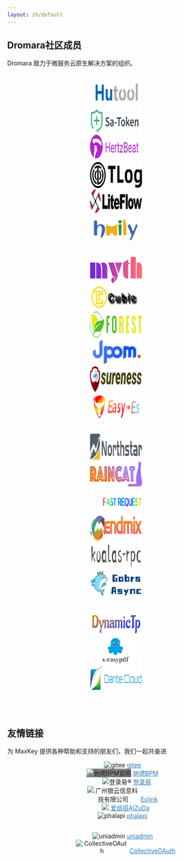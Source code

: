```yaml
---
layout: zh/default
---
```


<style>
	.flinks {
		text-align: center;
	}

	.flinks img {
		height: 60px;
		max-width: 120px;
	}

	.flinks a {
		color: #337ab7;
	}
</style>

<h2>Dromara社区成员</h2>

Dromara 致力于微服务云原生解决方案的组织。

<div class="row " style="margin-top: 30px;">
	<div class="col-md-2 flinks">
		<a href="https://hutool.cn/" target="_blank">
			<img src="/static/images/dromara/hutool.jpg"
				title="🍬小而全的Java工具类库，使Java拥有函数式语言般的优雅，让Java语言也可以“甜甜的”。">
		</a> 
	</div>
	<div class="col-md-2 flinks">
		<a href="https://sa-token.dev33.cn/" target="_blank">
			<img src="/static/images/dromara/sa-token.png"
				title="一个轻量级 java 权限认证框架，让鉴权变得简单、优雅！">
		</a>
	</div>
	<div class="col-md-2 flinks">
		<a href="https://hertzbeat.com/" target="_blank">
			<img src="/static/images/dromara/hertzbeat_brand.jpg" title="易用友好的云监控系统">
		</a>
	</div>
	<div class="col-md-2 flinks">
		<a href="https://gitee.com/dromara/TLog" target="_blank">
			<img src="/static/images/dromara/tlog2.png"
				title="一个轻量级的分布式日志标记追踪神器，10分钟即可接入，自动对日志打标签完成微服务的链路追踪">
		</a>
	</div>
	<div class="col-md-2 flinks">
		<a href="https://gitee.com/dromara/liteFlow" target="_blank">
			<img src="/static/images/dromara/liteflow.png"
				title="轻量，快速，稳定，可编排的组件式流程引擎">
		</a>
	</div>
	<div class="col-md-2 flinks">
		<a href="https://gitee.com/dromara/hmily" target="_blank">
			<img src="/static/images/dromara/hmily.png" title="高性能一站式分布式事务解决方案。">
		</a>
	</div>
</div>
<div class="row " style="margin-top: 30px;">
	<div class="col-md-2 flinks">
		<a href="https://gitee.com/dromara/myth" target="_blank">
			<img src="/static/images/dromara/myth.png" title="可靠消息分布式事务解决方案。">
		</a>
	</div>
	<div class="col-md-2 flinks">
		<a href="https://cubic.jiagoujishu.com/" target="_blank">
			<img src="/static/images/dromara/cubic.png"
				title="一站式问题定位平台，以agent的方式无侵入接入应用，完整集成arthas功能模块，致力于应用级监控，帮助开发人员快速定位问题">
		</a>
	</div>
	<div class="col-md-2 flinks">
		<a href="http://forest.dtflyx.com/" target="_blank">
			<img src="/static/images/dromara/forest-logo.png"
				title="Forest能够帮助您使用更简单的方式编写Java的HTTP客户端" nf>
		</a>
	</div>
	<div class="col-md-2 flinks">
		<a href="https://jpom.io/" target="_blank">
			<img src="/static/images/dromara/jpom.png"
				title="一款简而轻的低侵入式在线构建、自动部署、日常运维、项目监控软件">
		</a>
	</div>
	<div class="col-md-2 flinks">
		<a href="https://su.usthe.com/" target="_blank">
			<img src="/static/images/dromara/sureness.png"
				title="面向 REST API 的高性能认证鉴权框架">
		</a>
	</div>
	<div class="col-md-2 flinks">
		<a href="https://easy-es.cn/" target="_blank">
			<img src="/static/images/dromara/easy-es2.png"
				title="🚀傻瓜级ElasticSearch搜索引擎ORM框架">
		</a>
	</div>
</div>
<div class="row " style="margin-top: 30px;">
	<div class="col-md-2 flinks">
		<a href="https://gitee.com/dromara/northstar" target="_blank">
			<img src="/static/images/dromara/northstar_logo.png"
				title="Northstar盈富量化交易平台">
		</a>
	</div>
	<div class="col-md-2 flinks">
		<a href="https://gitee.com/dromara/Raincat" target="_blank">
			<img src="/static/images/dromara/raincat.png" title="强一致性分布式事务解决方案。">
		</a>
	</div>
	<div class="col-md-2 flinks">
		<a href="https://plugins.sheng90.wang/fast-request/" target="_blank">
			<img src="/static/images/dromara/fast-request.gif"
				title="Idea 版 Postman，为简化调试API而生">
		</a>
	</div>
	<div class="col-md-2 flinks">
		<a href="https://www.jeesuite.com/" target="_blank">
			<img src="/static/images/dromara/mendmix.png" title="开源分布式云原生架构一站式解决方案">
		</a>
	</div>
	<div class="col-md-2 flinks">
		<a href="https://www.x-easypdf.cn" target="_blank">
			<img src="/static/images/dromara/koalas-rpc2.png"
				title="企业生产级百亿日PV高可用可拓展的RPC框架。">
		</a>
	</div>
	<div class="col-md-2 flinks">
		<a href="https://async.sizegang.cn/" target="_blank">
			<img src="/static/images/dromara/gobrs-async.png"
				title="🔥 配置极简功能强大的异步任务动态编排框架">
		</a>
	</div>
</div>
<div class="row " style="margin-top: 30px;">
	<div class="col-md-2 flinks">
		<a href="https://dynamictp.cn/" target="_blank">
			<img src="/static/images/dromara/dynamic-tp.png"
				title="🔥🔥🔥 基于配置中心的轻量级动态可监控线程池">
		</a>
	</div>
	<div class="col-md-2 flinks">
		<a href="https://www.x-easypdf.cn" target="_blank">
			<img src="/static/images/dromara/x-easypdf.png"
				title="一个用搭积木的方式构建pdf的框架（基于pdfbox）">
		</a>
	</div>
	<div class="col-md-2 flinks">
		<a href="https://www.herodotus.cn/" target="_blank">
			<img src="/static/images/dromara/dante-cloud2.png"
				title="Dante-Cloud 是一款企业级微服务架构和服务能力开发平台。">
		</a>
	</div>
	<div class="col-md-2 flinks">
	</div>
	<div class="col-md-2 flinks">
	</div>
	<div class="col-md-2 flinks">
	</div>
</div>

<br><br>

<h2>友情链接</h2>

为 MaxKey 提供各种帮助和支持的朋友们，我们一起共奋进

<div class="row ">
	<div class="col-md-2 flinks">
		<img style="padding-left: 30px;" src="{{"/static/images/partners/gitee.png" | prepend: site.baseurl }}?{{
			site.time | date: "%Y%m%d%H%M" }}" title="gitee">
		<a href="https://gitee.com/" target="_blank"> gitee </a>
	</div>
	<div class="col-md-2 flinks">
		<img src="{{"/static/images/partners/ccflowAD_Smaill.png" | prepend: site.baseurl }}?{{ site.time |
			date: "%Y%m%d%H%M" }}" title="驰骋BPM官网" style="BACKGROUND-COLOR: GRAY;margin-left: 30px;">
		<a href="http://ccflow.org/?from=MaxKey" target="_blank"> 驰骋BPM </a>
	</div>
	<div class="col-md-2 flinks">
		<img style="padding-left: 50px;" src="{{"/static/images/partners/denglu1.jpg" | prepend: site.baseurl }}?{{
			site.time | date: "%Y%m%d%H%M" }}" title="登录易®">
		<a href="https://www.denglu1.cn/?from=MaxKey" target="_blank"> 登录易</a>
	</div>
	<div class="col-md-2 flinks">
		<img style="padding-left: 30px;" src="https://www.eolink.com/assets/images/logo/eolink_nav.svg"
			title="广州银云信息科技有限公司">
		<a href="https://www.eolinker.com/?from=MaxKey" target="_blank">
			Eolink
		</a>
	</div>
	<div class="col-md-2 flinks">
		<img style="padding-left: 45px;" src="{{"/static/images/partners/aizuda.png" | prepend: site.baseurl }}?{{
			site.time | date: "%Y%m%d%H%M" }}" />
		<a href="http://aizuda.com/?from=MaxKey" target="_blank">爱组搭AiZuDa</a>
	</div>
	<div class="col-md-2 flinks">
		<img style="padding-left: 30px;" src="{{"/static/images/partners/phalapi.png" | prepend: site.baseurl }}?{{
			site.time | date: "%Y%m%d%H%M" }}" title="phalapi">
		<a href="https://www.phalapi.net/" target="_blank">phalapi</a>
	</div>
</div>

<div class="row " style="margin-top: 30px;">
	<div class="col-md-2 flinks">
		<img style="padding-left: 30px;" src="{{"/static/images/partners/uniadmin.jpg" | prepend: site.baseurl }}?{{
			site.time | date: "%Y%m%d%H%M" }}" title="uniadmin">
		<a href="https://uniadmin.jiangruyi.com/" target="_blank"> uniadmin</a>
	</div>
	<div class="col-md-2 flinks">
		<img style="padding-left: 45px;" src="{{"/static/images/partners/collectiveoauth.png" | prepend: site.baseurl
			}}?{{ site.time | date: "%Y%m%d%H%M" }}" title="CollectiveOAuth">
		<a href="https://codoc.rthinkingsoft.cn/" target="_blank"> CollectiveOAuth </a>
	</div>
	<div class="col-md-2 flinks">
	</div>
	<div class="col-md-2 flinks">
	</div>
	<div class="col-md-2 flinks">
	</div>
	<div class="col-md-2 flinks">
	</div>
</div>

<div class="row " style="margin-top: 30px;">
	<div class="col-md-2 flinks">
	</div>
	<div class="col-md-2 flinks">
	</div>
	<div class="col-md-2 flinks">
	</div>
	<div class="col-md-2 flinks">
	</div>
	<div class="col-md-2 flinks">
	</div>
	<div class="col-md-2 flinks">
	</div>
</div>